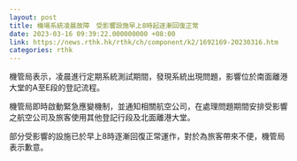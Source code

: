 ```yaml
---
layout: post
title: 機場系統凌晨故障　受影響設施早上8時起逐漸回復正常
date: 2023-03-16 09:39:22.000000000 +08:00
link: https://news.rthk.hk/rthk/ch/component/k2/1692169-20230316.htm
categories: rthk
---
```


機管局表示，凌晨進行定期系統測試期間，發現系統出現問題，影響位於南面離港大堂的A至E段的登記流程。

機管局即時啟動緊急應變機制，並通知相關航空公司，在處理問題期間安排受影響之航空公司及旅客使用其他登記行段及北面離港大堂。

部分受影響的設施已於早上8時逐漸回復正常運作，對於為旅客帶來不便，機管局表示歉意。
